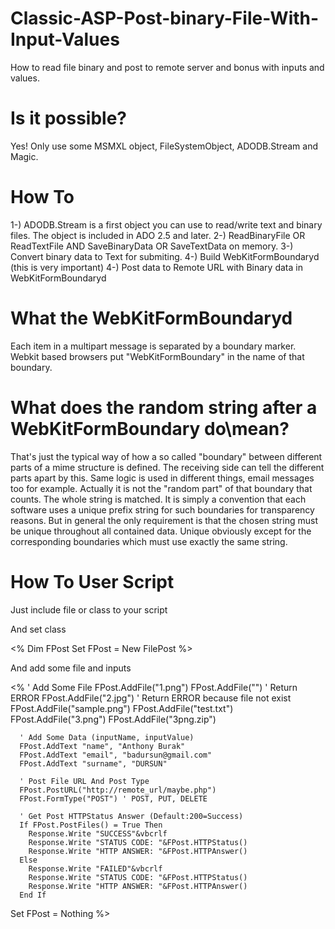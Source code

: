 # Classic-ASP-Post-binary-File-With-Input-Values
How to read file binary and post to remote server and bonus with inputs and values.

# Is it possible?
Yes! Only use some MSMXL object, FileSystemObject, ADODB.Stream and Magic.

# How To
1-) ADODB.Stream is a first object you can use to read/write text and binary files. The object is included in ADO 2.5 and later.
2-) ReadBinaryFile OR ReadTextFile AND SaveBinaryData OR SaveTextData on memory.
3-) Convert binary data to Text for submiting.
4-) Build WebKitFormBoundaryd (this is very important)
4-) Post data to Remote URL with Binary data in WebKitFormBoundaryd

# What the WebKitFormBoundaryd
Each item in a multipart message is separated by a boundary marker. Webkit based browsers put "WebKitFormBoundary" in the name of that boundary. 

# What does the random string after a WebKitFormBoundary do\mean?
That's just the typical way of how a so called "boundary" between different parts of a mime structure is defined. The receiving side can tell the different parts apart by this. Same logic is used in different things, email messages too for example. Actually it is not the "random part" of that boundary that counts. The whole string is matched. It is simply a convention that each software uses a unique prefix string for such boundaries for transparency reasons. But in general the only requirement is that the chosen string must be unique throughout all contained data. Unique obviously except for the corresponding boundaries which must use exactly the same string.

# How To User Script
Just include file or class to your script

  <!--#include file="/yourPath/FPost.asp"-->

And set class

  <%
    Dim FPost 
    Set FPost = New FilePost 
  %>

And add some file and inputs

  <%
      ' Add Some File
      FPost.AddFile("1.png")
      FPost.AddFile("") ' Return ERROR
      FPost.AddFile("2.jpg") ' Return ERROR because file not exist
      FPost.AddFile("sample.png")
      FPost.AddFile("test.txt")
      FPost.AddFile("3.png")
      FPost.AddFile("3png.zip")

      ' Add Some Data (inputName, inputValue)
      FPost.AddText "name", "Anthony Burak"
      FPost.AddText "email", "badursun@gmail.com"
      FPost.AddText "surname", "DURSUN"

      ' Post File URL And Post Type
      FPost.PostURL("http://remote_url/maybe.php")
      FPost.FormType("POST") ' POST, PUT, DELETE

      ' Get Post HTTPStatus Answer (Default:200=Success)
      If FPost.PostFiles() = True Then 
        Response.Write "SUCCESS"&vbcrlf
        Response.Write "STATUS CODE: "&FPost.HTTPStatus()
        Response.Write "HTTP ANSWER: "&FPost.HTTPAnswer()
      Else
        Response.Write "FAILED"&vbcrlf
        Response.Write "STATUS CODE: "&FPost.HTTPStatus()
        Response.Write "HTTP ANSWER: "&FPost.HTTPAnswer()
      End If
  Set FPost = Nothing
  %>






